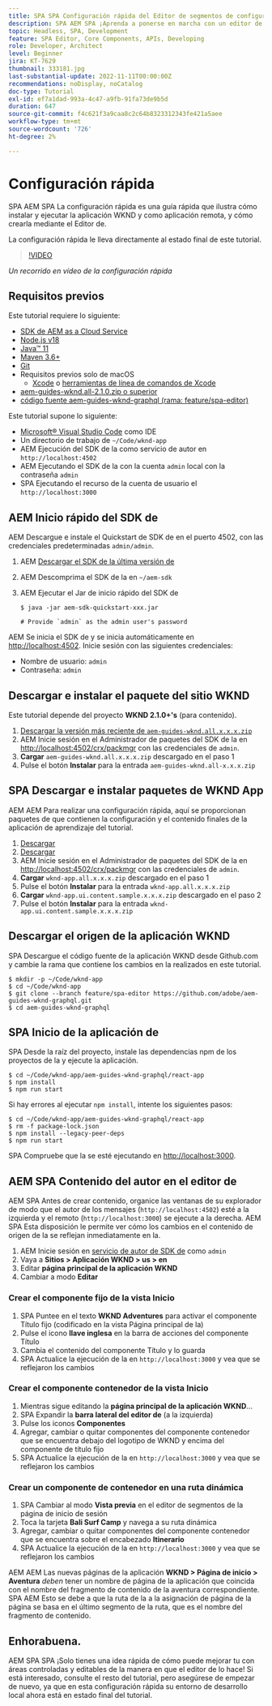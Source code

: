 ```yaml
---
title: SPA SPA Configuración rápida del Editor de segmentos de configuración rápida y remota
description: SPA AEM SPA ¡Aprenda a ponerse en marcha con un editor de y un editor remoto en 15 minutos
topic: Headless, SPA, Development
feature: SPA Editor, Core Components, APIs, Developing
role: Developer, Architect
level: Beginner
jira: KT-7629
thumbnail: 333181.jpg
last-substantial-update: 2022-11-11T00:00:00Z
recommendations: noDisplay, noCatalog
doc-type: Tutorial
exl-id: ef7a1dad-993a-4c47-a9fb-91fa73de9b5d
duration: 647
source-git-commit: f4c621f3a9caa8c2c64b8323312343fe421a5aee
workflow-type: tm+mt
source-wordcount: '726'
ht-degree: 2%

---
```


# Configuración rápida

SPA AEM SPA La configuración rápida es una guía rápida que ilustra cómo instalar y ejecutar la aplicación WKND y como aplicación remota, y cómo crearla mediante el Editor de.

La configuración rápida le lleva directamente al estado final de este tutorial.

>[!VIDEO](https://video.tv.adobe.com/v/333181?quality=12&learn=on)

_Un recorrido en vídeo de la configuración rápida_

## Requisitos previos

Este tutorial requiere lo siguiente:

+ [SDK de AEM as a Cloud Service](https://experienceleague.adobe.com/docs/experience-manager-learn/cloud-service/local-development-environment-set-up/aem-runtime.html?lang=en)
+ [Node.js v18](https://nodejs.org/en/)
+ [Java™ 11](https://downloads.experiencecloud.adobe.com/content/software-distribution/en/general.html)
+ [Maven 3.6+](https://maven.apache.org/)
+ [Git](https://git-scm.com/downloads)
+ Requisitos previos solo de macOS
   + [Xcode](https://developer.apple.com/xcode/) o [herramientas de línea de comandos de Xcode](https://developer.apple.com/xcode/resources/)
+ [aem-guides-wknd.all-2.1.0.zip o superior](https://github.com/adobe/aem-guides-wknd/releases)
+ [código fuente aem-guides-wknd-graphql (rama: feature/spa-editor)](https://github.com/adobe/aem-guides-wknd-graphql/tree/feature/spa-editor)


Este tutorial supone lo siguiente:

+ [Microsoft® Visual Studio Code](https://visualstudio.microsoft.com/) como IDE
+ Un directorio de trabajo de `~/Code/wknd-app`
+ AEM Ejecución del SDK de la como servicio de autor en `http://localhost:4502`
+ AEM Ejecutando el SDK de la con la cuenta `admin` local con la contraseña `admin`
+ SPA Ejecutando el recurso de la cuenta de usuario el `http://localhost:3000`

## AEM Inicio rápido del SDK de

AEM Descargue e instale el Quickstart de SDK de en el puerto 4502, con las credenciales predeterminadas `admin/admin`.

1. AEM [Descargar el SDK de la última versión de](https://experience.adobe.com/#/downloads/content/software-distribution/en/aemcloud.html?fulltext=AEM*+SDK*&amp;orderby=%40jcr%3Acontent%2Fjcr%3AlastModified&amp;orderby.sort=desc&amp;layout=list&amp;p.offset=0&amp;p.limit=1)
1. AEM Descomprima el SDK de la en `~/aem-sdk`
1. AEM Ejecutar el Jar de inicio rápido del SDK de

   ```
   $ java -jar aem-sdk-quickstart-xxx.jar
   
   # Provide `admin` as the admin user's password
   ```

AEM Se inicia el SDK de y se inicia automáticamente en [http://localhost:4502](http://localhost:4502). Inicie sesión con las siguientes credenciales:

+ Nombre de usuario: `admin`
+ Contraseña: `admin`

## Descargar e instalar el paquete del sitio WKND

Este tutorial depende del proyecto __WKND 2.1.0+&#39;s__ (para contenido).

1. [Descargar la versión más reciente de `aem-guides-wknd.all.x.x.x.zip`](https://github.com/adobe/aem-guides-wknd/releases)
1. AEM Inicie sesión en el Administrador de paquetes del SDK de la en [http://localhost:4502/crx/packmgr](http://localhost:4502/crx/packmgr) con las credenciales de `admin`.
1. __Cargar__ `aem-guides-wknd.all.x.x.x.zip` descargado en el paso 1
1. Pulse el botón __Instalar__ para la entrada `aem-guides-wknd.all-x.x.x.zip`

## SPA Descargar e instalar paquetes de WKND App

AEM AEM Para realizar una configuración rápida, aquí se proporcionan paquetes de que contienen la configuración y el contenido finales de la aplicación de aprendizaje del tutorial.

1. [Descargar ](./assets/quick-setup/wknd-app.all-1.0.0-SNAPSHOT.zip)
1. [Descargar ](./assets/quick-setup/wknd-app.ui.content.sample-1.0.1.zip)
1. AEM Inicie sesión en el Administrador de paquetes del SDK de la en [http://localhost:4502/crx/packmgr](http://localhost:4502/crx/packmgr) con las credenciales de `admin`.
1. __Cargar__ `wknd-app.all.x.x.x.zip` descargado en el paso 1
1. Pulse el botón __Instalar__ para la entrada `wknd-app.all.x.x.x.zip`
1. __Cargar__ `wknd-app.ui.content.sample.x.x.x.zip` descargado en el paso 2
1. Pulse el botón __Instalar__ para la entrada `wknd-app.ui.content.sample.x.x.x.zip`

## Descargar el origen de la aplicación WKND

SPA Descargue el código fuente de la aplicación WKND desde Github.com y cambie la rama que contiene los cambios en la realizados en este tutorial.

```
$ mkdir -p ~/Code/wknd-app
$ cd ~/Code/wknd-app
$ git clone --branch feature/spa-editor https://github.com/adobe/aem-guides-wknd-graphql.git
$ cd aem-guides-wknd-graphql
```

## SPA Inicio de la aplicación de

SPA Desde la raíz del proyecto, instale las dependencias npm de los proyectos de la y ejecute la aplicación.

```
$ cd ~/Code/wknd-app/aem-guides-wknd-graphql/react-app
$ npm install
$ npm run start
```

Si hay errores al ejecutar `npm install`, intente los siguientes pasos:

```
$ cd ~/Code/wknd-app/aem-guides-wknd-graphql/react-app
$ rm -f package-lock.json
$ npm install --legacy-peer-deps
$ npm run start
```

SPA Compruebe que la se esté ejecutando en [http://localhost:3000](http://localhost:3000).

## AEM SPA Contenido del autor en el editor de

AEM SPA Antes de crear contenido, organice las ventanas de su explorador de modo que el autor de los mensajes (`http://localhost:4502`) esté a la izquierda y el remoto (`http://localhost:3000`) se ejecute a la derecha. AEM SPA Esta disposición le permite ver cómo los cambios en el contenido de origen de la se reflejan inmediatamente en la.

1. AEM Inicie sesión en [servicio de autor de SDK de](http://localhost:4502) como `admin`
1. Vaya a __Sitios > Aplicación WKND > us > en__
1. Editar __página principal de la aplicación WKND__
1. Cambiar a modo __Editar__

### Crear el componente fijo de la vista Inicio

1. SPA Puntee en el texto __WKND Adventures__ para activar el componente Título fijo (codificado en la vista Página principal de la)
1. Pulse el icono __llave inglesa__ en la barra de acciones del componente Título
1. Cambia el contenido del componente Título y lo guarda
1. SPA Actualice la ejecución de la en `http://localhost:3000` y vea que se reflejaron los cambios

### Crear el componente contenedor de la vista Inicio

1. Mientras sigue editando la __página principal de la aplicación WKND__...
1. SPA Expandir la __barra lateral del editor de__ (a la izquierda)
1. Pulse los iconos __Componentes__
1. Agregar, cambiar o quitar componentes del componente contenedor que se encuentra debajo del logotipo de WKND y encima del componente de título fijo
1. SPA Actualice la ejecución de la en `http://localhost:3000` y vea que se reflejaron los cambios

### Crear un componente de contenedor en una ruta dinámica

1. SPA Cambiar al modo __Vista previa__ en el editor de segmentos de la página de inicio de sesión
1. Toca la tarjeta __Bali Surf Camp__ y navega a su ruta dinámica
1. Agregar, cambiar o quitar componentes del componente contenedor que se encuentra sobre el encabezado __Itinerario__
1. SPA Actualice la ejecución de la en `http://localhost:3000` y vea que se reflejaron los cambios

AEM AEM Las nuevas páginas de la aplicación __WKND > Página de inicio > Aventura__ _deben_ tener un nombre de página de la aplicación que coincida con el nombre del fragmento de contenido de la aventura correspondiente. SPA AEM Esto se debe a que la ruta de la a la asignación de página de la página se basa en el último segmento de la ruta, que es el nombre del fragmento de contenido.

## Enhorabuena.

AEM SPA SPA ¡Solo tienes una idea rápida de cómo puede mejorar tu con áreas controladas y editables de la manera en que el editor de lo hace! Si está interesado, consulte el resto del tutorial, pero asegúrese de empezar de nuevo, ya que en esta configuración rápida su entorno de desarrollo local ahora está en estado final del tutorial.
